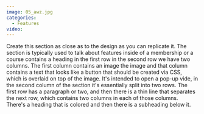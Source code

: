 ```yaml
---
image: 05_awz.jpg
categories:
  - Features
video:
---
```

Create this section as close as to the design as you can replicate it. The section is typically used to talk about features inside of a membership or a course contains a heading in the first row in the second row we have two columns. The first column contains an image the image and that column contains a text that looks like a button that should be created via CSS, which is overlaid on top of the image. It's intended to open a pop-up vide, in the second column of the section it's essentially split into two rows. The first row has a paragraph or two, and then there is a thin line that separates the next row, which contains two columns in each of those columns. There's a heading that is colored and then there is a subheading below it.
